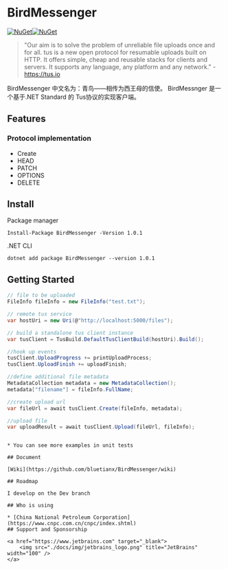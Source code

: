 # BirdMessenger
[![NuGet](https://img.shields.io/nuget/v/BirdMessenger.svg?color=blue&style=popout-square)](https://www.nuget.org/packages/BirdMessenger)[![NuGet](https://img.shields.io/nuget/dt/BirdMessenger.svg)](https://www.nuget.org/packages/BirdMessenger)
>"Our aim is to solve the problem of unreliable file uploads once and for all. tus is a new open protocol for resumable uploads built on HTTP. It offers simple, cheap and reusable stacks for clients and servers. It supports any language, any platform and any network." - https://tus.io

BirdMessenger 中文名为：青鸟——相传为西王母的信使。
BirdMessnger 是一个基于.NET Standard 的 Tus协议的实现客户端。

## Features

### Protocol implementation

* Create
* HEAD
* PATCH
* OPTIONS
* DELETE

## Install

Package manager

``Install-Package BirdMessenger -Version 1.0.1``

.NET CLI

``dotnet add package BirdMessenger --version 1.0.1``

## Getting Started

```C#
// file to be uploaded
FileInfo fileInfo = new FileInfo("test.txt");

// remote tus service
var hostUri = new Uri(@"http://localhost:5000/files");

// build a standalone tus client instance
var tusClient = TusBuild.DefaultTusClientBuild(hostUri).Build();

//hook up events
tusClient.UploadProgress += printUploadProcess;
tusClient.UploadFinish += uploadFinish;

//define additional file metadata 
MetadataCollection metadata = new MetadataCollection();
metadata["filename"] = fileInfo.FullName;

//create upload url
var fileUrl = await tusClient.Create(fileInfo, metadata);

//upload file
var uploadResult = await tusClient.Upload(fileUrl, fileInfo);
```

```

* You can see more examples in unit tests

## Document

[Wiki](https://github.com/bluetianx/BirdMessenger/wiki)

## Roadmap

I develop on the Dev branch

## Who is using

* [China National Petroleum Corporation](https://www.cnpc.com.cn/cnpc/index.shtml)
## Support and Sponsorship

<a href="https://www.jetbrains.com" target="_blank">
    <img src="./docs/img/jetbrains_logo.png" title="JetBrains" width="100" />
</a>